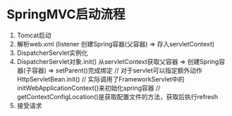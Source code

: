 # SpringMVC启动流程
1. Tomcat启动
2. 解析web.xml (listener 创建Spring容器(父容器) => 存入servletContext)
3. DispatcherServlet实例化
4. DispatcherServlet对象.init() 从servletContext获取父容器 => 创建Spring容器(子容器) => setParent()完成绑定
// 对于servlet可以指定额外动作 HttpServletBean.init()
// 实际调用了FrameworkServlet中的initWebApplicationContext()来初始化spring容器
// getContextConfigLocation()是获取配置文件的方法，获取后执行refresh
5. 接受请求
